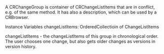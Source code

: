 A CRChangeGroup is container of CRChangeListItems that are in conflict, e.g. of the same method. It has also a description, which can be used by a CRBrowser. 

Instance Variables
	changeListItems:		OrderedCollectioin of ChangeListItems

changeListItems
	- the changeListItems of this group in chronological order. The user chooses one change, but also gets older changes as versions in version history.
